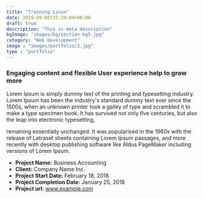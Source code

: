 ```yaml
---
title: "Training Linux"
date: 2019-09-05T15:24:04+06:00
draft: true
description: "This is meta description"
bgImage: "images/bg/section-bg5.jpg"
category: "Web Development"
image : "images/portfolio/2.jpg"
type : "portfolio"
---
```



### Engaging content and flexible User experience help to grow more

Lorem Ipsum is simply dummy text of the printing and typesetting industry. Lorem Ipsum has been the industry's standard dummy text ever since the 1500s, when an unknown printer took a galley of type and scrambled it to make a type specimen book. It has survived not only five centuries, but also the leap into electronic typesetting, 

remaining essentially unchanged. It was popularised in the 1960s with the release of Letraset sheets containing Lorem Ipsum passages, and more recently with desktop publishing software like Aldus PageMaker including versions of Lorem Ipsum.

- **Project Name:** Business Accounting
- **Client:** Company Name Inc.
- **Project Start Date:** February 18, 2018
- **Project Completion Date:** January 25, 2018
- **Project url:** www.example.com